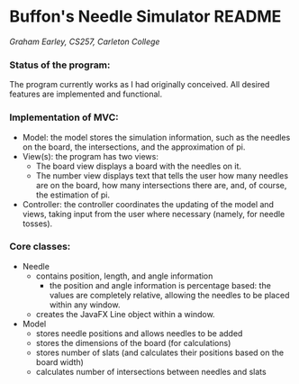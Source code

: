 # Buffon's Needle Simulator README #
*Graham Earley, CS257, Carleton College*

### Status of the program:
The program currently works as I had originally conceived. All desired features are
implemented and functional.

### Implementation of MVC:
- Model: the model stores the simulation information, such as the needles on
  the board, the intersections, and the approximation of pi.
- View(s): the program has two views:
    - The board view displays a board with the needles on it.
    - The number view displays text that tells the user how many
      needles are on the board, how many intersections there are,
      and, of course, the estimation of pi.
- Controller: the controller coordinates the updating of the model and views,
  taking input from the user where necessary (namely, for needle tosses).
      
### Core classes:
- Needle
    - contains position, length, and angle information
        - the position and angle information is percentage based:
          the values are completely relative, allowing the needles
          to be placed within any window.
    - creates the JavaFX Line object within a window.
- Model
    - stores needle positions and allows needles to be added
    - stores the dimensions of the board (for calculations)
    - stores number of slats (and calculates their positions based on
      the board width)
    - calculates number of intersections between needles and slats